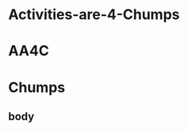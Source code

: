 # Activities-are-4-Chumps
<html>
<h1> AA4C </h1>
<head>
<h1> Chumps </h1>
<head>
<body>
<h2> body </h2>
<html>
<html>